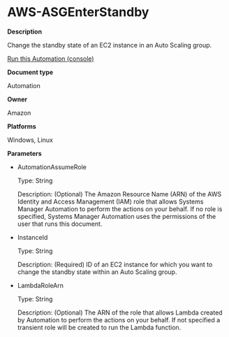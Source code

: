 # AWS\-ASGEnterStandby<a name="automation-aws-asgenterstandby"></a>

**Description**

Change the standby state of an EC2 instance in an Auto Scaling group\.

[Run this Automation \(console\)](https://console.aws.amazon.com/systems-manager/automation/execute/AWS-ASGEnterStandby)

**Document type**

Automation

**Owner**

Amazon

**Platforms**

Windows, Linux

**Parameters**
+ AutomationAssumeRole

  Type: String

  Description: \(Optional\) The Amazon Resource Name \(ARN\) of the AWS Identity and Access Management \(IAM\) role that allows Systems Manager Automation to perform the actions on your behalf\. If no role is specified, Systems Manager Automation uses the permissions of the user that runs this document\.
+ InstanceId

  Type: String

  Description: \(Required\) ID of an EC2 instance for which you want to change the standby state within an Auto Scaling group\.
+ LambdaRoleArn

  Type: String

  Description: \(Optional\) The ARN of the role that allows Lambda created by Automation to perform the actions on your behalf\. If not specified a transient role will be created to run the Lambda function\.